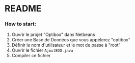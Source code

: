 # README

### How to start:

1. Ouvrir le projet "Optibox" dans Netbeans
2. Créer une Base de Données que vous appelerez "optibox"
3. Définir le nom d'utilisateur et le mot de passe à "root"
4. Ouvrir le fichier `AjoutBDD.java`
5. Compiler ce fichier



